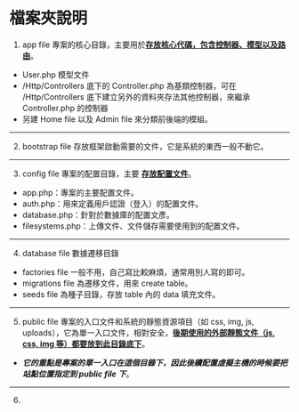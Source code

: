 # 檔案夾說明  

1. app file 專案的核心目錄，主要用於<u>**存放核心代碼，包含控制器、模型以及路由</u>**。  
* User.php 模型文件  
* /Http/Controllers 底下的 Controller.php 為基類控制器，可在 /Http/Controllers 底下建立另外的資料夾存法其他控制器，來繼承 Controller.php 的控制器  
* 另建 Home file 以及 Admin file 來分類前後端的模組。  
---
2. bootstrap file 存放框架啟動需要的文件，它是系統的東西一般不動它。  
---
3. config file 專案的配置目錄，主要 <u>**存放配置文件**</u>。  
* app.php：專案的主要配置文件。
* auth.php：用來定義用戶認證（登入）的配置文件。  
* database.php：針對於數據庫的配置文彥。  
* filesystems.php：上傳文件、文件儲存需要使用到的配置文件。  
---
4. database file 數據遷移目錄
* factories file 一般不用，自己寫比較麻煩，通常用別人寫的即可。
* migrations file 為遷移文件，用來 create table。
* seeds file 為種子目錄，存放 table 內的 data 填充文件。  
---
5. public file 專案的入口文件和系統的靜態資源項目（如 css, img, js, uploads），它為單一入口文件，相對安全，<u>**後期使用的外部靜態文件（js, css, img 等）都要放到此目錄底下**</u>。  
* ___它的重點是專案的單一入口在這個目錄下，因此後續配置虛擬主機的時候要把站點位置指定到 public file 下___。  
---
6. 
